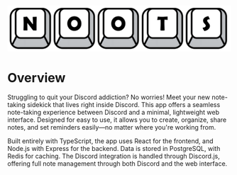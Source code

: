 ![Logo](./assets/logo.png)

# Overview

Struggling to quit your Discord addiction? No worries! Meet your new note-taking sidekick that lives right inside Discord. This app offers a seamless note-taking experience between Discord and a minimal, lightweight web interface. Designed for easy to use, it allows you to create, organize, share notes, and set reminders easily—no matter where you're working from.

Built entirely with TypeScript, the app uses React for the frontend, and Node.js with Express for the backend. Data is stored in PostgreSQL, with Redis for caching. The Discord integration is handled through Discord.js, offering full note management through both Discord and the web interface.
